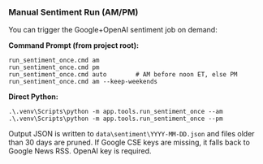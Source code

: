 
### Manual Sentiment Run (AM/PM)
You can trigger the Google+OpenAI sentiment job on demand:

**Command Prompt (from project root):**
```
run_sentiment_once.cmd am
run_sentiment_once.cmd pm
run_sentiment_once.cmd auto        # AM before noon ET, else PM
run_sentiment_once.cmd am --keep-weekends
```

**Direct Python:**
```
.\.venv\Scripts\python -m app.tools.run_sentiment_once --am
.\.venv\Scripts\python -m app.tools.run_sentiment_once --pm
```

Output JSON is written to `data\sentiment\YYYY-MM-DD.json` and files older than 30 days are pruned.
If Google CSE keys are missing, it falls back to Google News RSS. OpenAI key is required.
